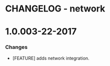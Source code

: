 # CHANGELOG - network

1.0.003-22-2017
==================

### Changes

* [FEATURE] adds network integration.
